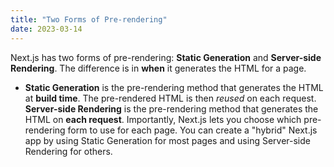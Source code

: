 ```yaml
---
title: "Two Forms of Pre-rendering"
date: 2023-03-14
---
```


Next.js has two forms of pre-rendering: **Static Generation** and **Server-side Rendering**. The difference is in **when** it generates the HTML for a page.

- **Static Generation** is the pre-rendering method that generates the HTML at **build time**. The pre-rendered HTML is then _reused_ on each request.
  **Server-side Rendering** is the pre-rendering method that generates the HTML on **each request**.
  Importantly, Next.js lets you choose which pre-rendering form to use for each page. You can create a "hybrid" Next.js app by using Static Generation for most pages and using Server-side Rendering for others.
